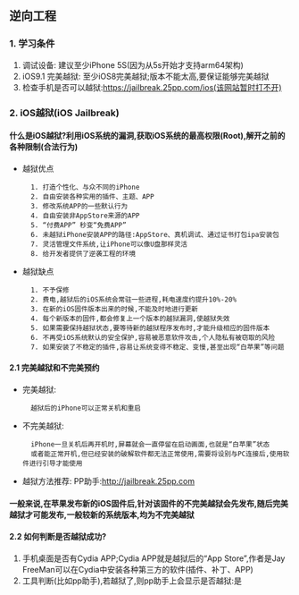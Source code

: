 ## 逆向工程
### 1. 学习条件
1. 调试设备: 建议至少iPhone 5S(因为从5s开始才支持arm64架构)
2. iOS9.1 完美越狱: 至少iOS8完美越狱;版本不能太高,要保证能够完美越狱
3. 检查手机是否可以越狱:https://jailbreak.25pp.com/ios(该网站暂时打不开)

### 2. iOS越狱(iOS Jailbreak)
#### 什么是iOS越狱?利用iOS系统的漏洞,获取iOS系统的最高权限(Root),解开之前的各种限制(合法行为)
* 越狱优点

        1. 打造个性化、与众不同的iPhone
        2. 自由安装各种实用的插件、主题、APP
        3. 修改系统APP的一些默认行为
        4. 自由安装非AppStore来源的APP
        5. “付费APP” 秒变“免费APP”
        6. 未越狱iPhone安装APP的路径:AppStore、真机调试、通过证书打包ipa安装包
        7. 灵活管理文件系统,让iPhone可以像U盘那样灵活
        8. 给开发者提供了逆袭工程的环境
* 越狱缺点

        1. 不予保修
        2. 费电,越狱后的iOS系统会常驻一些进程,耗电速度约提升10%-20%
        3. 在新的iOS固件版本出来的时候,不能及时地进行更新
        4. 每个新版本的固件,都会修复上一个版本的越狱漏洞,使越狱失效
        5. 如果需要保持越狱状态,要等待新的越狱程序发布时,才能升级相应的固件版本
        6. 不再受iOS系统默认的安全保护,容易被恶意软件攻击,个人隐私有被窃取的风险
        7. 如果安装了不稳定的插件,容易让系统变得不稳定、变慢,甚至出现“白苹果”等问题

#### 2.1 完美越狱和不完美预约
* 完美越狱:

        越狱后的iPhone可以正常关机和重启
* 不完美越狱: 

        iPhone一旦关机后再开机时,屏幕就会一直停留在启动画面,也就是“白苹果”状态
        或者能正常开机,但已经安装的破解软件都无法正常使用,需要将设别与PC连接后,使用软件进行引导才能使用
* 越狱方法推荐: PP助手:http://jailbreak.25pp.com
#### 一般来说,在苹果发布新的iOS固件后,针对该固件的不完美越狱会先发布,随后完美越狱才可能发布,一般较新的系统版本,均为不完美越狱

#### 2.2 如何判断是否越狱成功?
1. 手机桌面是否有Cydia APP;Cydia APP就是越狱后的“App Store”,作者是Jay FreeMan可以在Cydia中安装各种第三方的软件(插件、补丁、APP)
2. 工具判断(比如pp助手),若越狱了,则pp助手上会显示是否越狱:是

































































